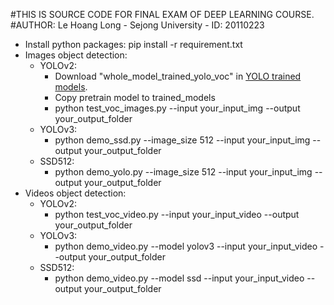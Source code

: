 #THIS IS SOURCE CODE FOR FINAL EXAM OF DEEP LEARNING COURSE.
#AUTHOR: Le Hoang Long - Sejong University - ID: 20110223
* Install python packages: pip install -r requirement.txt
* Images object detection:
    * YOLOv2: 
        * Download "whole_model_trained_yolo_voc" in [YOLO trained models](https://drive.google.com/drive/folders/1Ee6FHQTGuJpNRYSa8DtHWzu4yWNyc7sp).
        * Copy pretrain model to trained_models
        * python test_voc_images.py --input your_input_img --output your_output_folder
    * YOLOv3:
        * python demo_ssd.py --image_size 512 --input your_input_img --output your_output_folder
    * SSD512:
        * python demo_yolo.py --image_size 512 --input your_input_img --output your_output_folder
* Videos object detection:
    * YOLOv2:
        * python test_voc_video.py --input your_input_video --output your_output_folder
    * YOLOv3:
        * python demo_video.py --model yolov3 --input your_input_video --output your_output_folder
    * SSD512:
        * python demo_video.py --model ssd --input your_input_video --output your_output_folder       
        